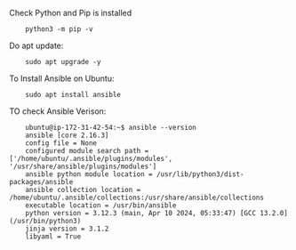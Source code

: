 Check Python and Pip is installed
        
        python3 -m pip -v

Do apt update:

        sudo apt upgrade -y

To Install Ansible on Ubuntu:  

        sudo apt install ansible

TO check Ansible Verison:

        ubuntu@ip-172-31-42-54:~$ ansible --version
        ansible [core 2.16.3]
        config file = None
        configured module search path = ['/home/ubuntu/.ansible/plugins/modules', '/usr/share/ansible/plugins/modules']
        ansible python module location = /usr/lib/python3/dist-packages/ansible
        ansible collection location = /home/ubuntu/.ansible/collections:/usr/share/ansible/collections
        executable location = /usr/bin/ansible
        python version = 3.12.3 (main, Apr 10 2024, 05:33:47) [GCC 13.2.0] (/usr/bin/python3)
        jinja version = 3.1.2
        libyaml = True
